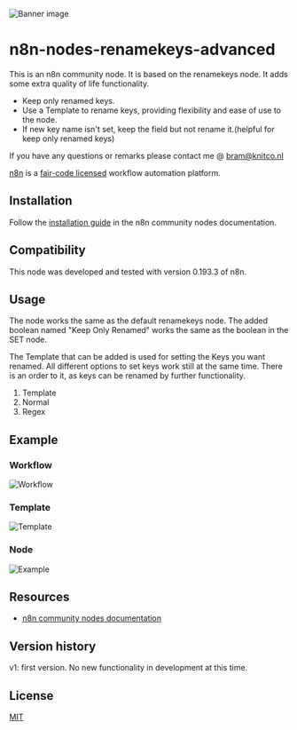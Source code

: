 ![Banner image](https://user-images.githubusercontent.com/10284570/173569848-c624317f-42b1-45a6-ab09-f0ea3c247648.png)

# n8n-nodes-renamekeys-advanced

This is an n8n community node. It is based on the renamekeys node. It adds some extra quality of life functionality.
* Keep only renamed keys.
* Use a Template to rename keys, providing flexibility and ease of use to the node.
* If new key name isn't set, keep the field but not rename it.(helpful for keep only renamed keys)

If you have any questions or remarks please contact me @ bram@knitco.nl

[n8n](https://n8n.io/) is a [fair-code licensed](https://docs.n8n.io/reference/license/) workflow automation platform.

## Installation

Follow the [installation guide](https://docs.n8n.io/integrations/community-nodes/installation/) in the n8n community nodes documentation.

## Compatibility

This node was developed and tested with version 0.193.3 of n8n.

## Usage

The node works the same as the default renamekeys node. The added boolean named "Keep Only Renamed" works the same as the boolean in the SET node.

The Template that can be added is used for setting the Keys you want renamed.
All different options to set keys work still at the same time.
There is an order to it, as keys can be renamed by further functionality.
1. Template
2. Normal
3. Regex

## Example

### Workflow
![Workflow](https://github.com/bramkn/n8n-nodes-renamekeys-advanced/blob/master/images/workflow.png)

### Template
![Template](https://github.com/bramkn/n8n-nodes-renamekeys-advanced/blob/master/images/template.png)

### Node
![Example](https://github.com/bramkn/n8n-nodes-renamekeys-advanced/blob/master/images/example.png)


## Resources

* [n8n community nodes documentation](https://docs.n8n.io/integrations/community-nodes/)

## Version history

v1: first version. No new functionality in development at this time.

## License

[MIT](https://github.com/n8n-io/n8n-nodes-starter/blob/master/LICENSE.md)
